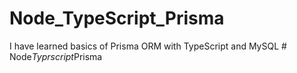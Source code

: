 # Node_TypeScript_Prisma
I have learned basics of Prisma ORM with TypeScript and MySQL
#   N o d e _ T y p r s c r i p t _ P r i s m a  
 